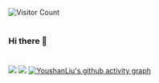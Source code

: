 ![Visitor Count](https://profile-counter.glitch.me/{YoushanLiu}/count.svg)
# 
### Hi there 👋

<!--
**YoushanLiu/YoushanLiu** is a ✨ _special_ ✨ repository because its `README.md` (this file) appears on your GitHub profile.

Here are some ideas to get you started:

- 🔭 I’m currently working on ...
- 🌱 I’m currently learning ...
- 👯 I’m looking to collaborate on ...
- 🤔 I’m looking for help with ...
- 💬 Ask me about ...
- 📫 How to reach me: ...
- 😄 Pronouns: ...
- ⚡ Fun fact: ...
-->

#
![](https://github-readme-stats.vercel.app/api/top-langs/?username=YoushanLiu&theme=dark&layout=compact)
![](https://github-readme-stats.vercel.app/api?username=YoushanLiu&show_icons=true&theme=dark&count_private=true)
[![YoushanLiu's github activity graph](https://github-readme-activity-graph.vercel.app/graph?username=YoushanLiu&theme=github&height=200)](https://github.com/ashutosh00710/github-readme-activity-graph)

